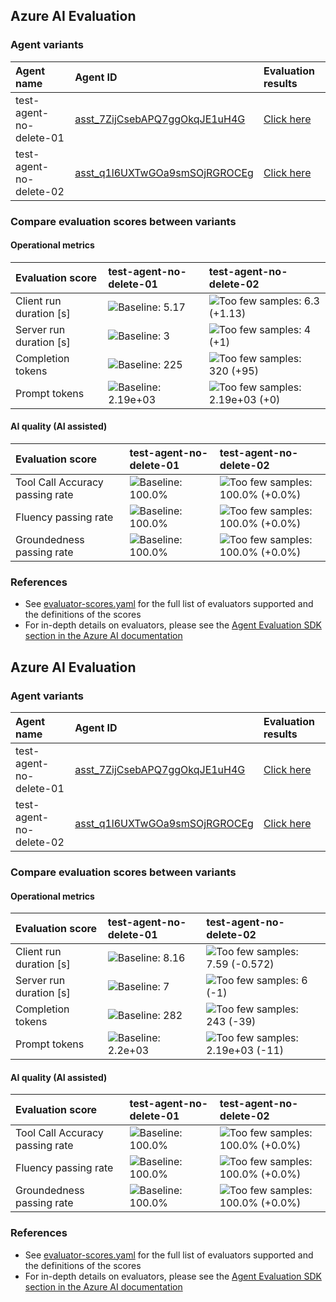 ## Azure AI Evaluation 

### Agent variants

| Agent name | Agent ID | Evaluation results |
|:-----------|:---------|:-------------------|
| test-agent-no-delete-01 | [asst_7ZijCsebAPQ7ggOkqJE1uH4G](https://ai.azure.com/playground/agents?wsid=/subscriptions/040c3674-68d4-431e-b456-a8542c77b8d1/resourceGroups/rg-aprilk-gp-eval-01/providers/Microsoft.CognitiveServices/accounts/aoai-qyrftgva6obps/projects/proj-qyrftgva6obps&assistantId=asst_7ZijCsebAPQ7ggOkqJE1uH4G "") | [Click here](https://ai.azure.com/resource/build/evaluation/996f2633-e741-414e-8151-82782f60d6fc?wsid=/subscriptions/040c3674-68d4-431e-b456-a8542c77b8d1/resourceGroups/rg-aprilk-gp-eval-01/providers/Microsoft.CognitiveServices/accounts/aoai-qyrftgva6obps/projects/proj-qyrftgva6obps&tid=72f988bf-86f1-41af-91ab-2d7cd011db47 "") |
| test-agent-no-delete-02 | [asst_q1l6UXTwGOa9smSOjRGROCEg](https://ai.azure.com/playground/agents?wsid=/subscriptions/040c3674-68d4-431e-b456-a8542c77b8d1/resourceGroups/rg-aprilk-gp-eval-01/providers/Microsoft.CognitiveServices/accounts/aoai-qyrftgva6obps/projects/proj-qyrftgva6obps&assistantId=asst_q1l6UXTwGOa9smSOjRGROCEg "") | [Click here](https://ai.azure.com/resource/build/evaluation/1cd3f50b-dc52-429f-8928-eb7c86a1bcbb?wsid=/subscriptions/040c3674-68d4-431e-b456-a8542c77b8d1/resourceGroups/rg-aprilk-gp-eval-01/providers/Microsoft.CognitiveServices/accounts/aoai-qyrftgva6obps/projects/proj-qyrftgva6obps&tid=72f988bf-86f1-41af-91ab-2d7cd011db47 "") |

### Compare evaluation scores between variants

#### Operational metrics

| Evaluation score        | test-agent-no-delete-01                                                           | test-agent-no-delete-02                                                                                                                                                              |
|:------------------------|:----------------------------------------------------------------------------------|:-------------------------------------------------------------------------------------------------------------------------------------------------------------------------------------|
| Client run duration [s] | ![Baseline: 5.17](https://img.shields.io/badge/Baseline-5.17-ffffff "")           | ![Too few samples: 6.3 (+1.13)](https://img.shields.io/badge/Too%20few%20samples-6.3%20%28%2B1.13%29-f0e543 "Insufficient observations to determine statistical significance")       |
| Server run duration [s] | ![Baseline: 3](https://img.shields.io/badge/Baseline-3-ffffff "")                 | ![Too few samples: 4 (+1)](https://img.shields.io/badge/Too%20few%20samples-4%20%28%2B1%29-f0e543 "Insufficient observations to determine statistical significance")                 |
| Completion tokens       | ![Baseline: 225](https://img.shields.io/badge/Baseline-225-ffffff "")             | ![Too few samples: 320 (+95)](https://img.shields.io/badge/Too%20few%20samples-320%20%28%2B95%29-f0e543 "Insufficient observations to determine statistical significance")           |
| Prompt tokens           | ![Baseline: 2.19e+03](https://img.shields.io/badge/Baseline-2.19e%2B03-ffffff "") | ![Too few samples: 2.19e+03 (+0)](https://img.shields.io/badge/Too%20few%20samples-2.19e%2B03%20%28%2B0%29-f0e543 "Insufficient observations to determine statistical significance") |

#### AI quality (AI assisted)

| Evaluation score                | test-agent-no-delete-01                                                       | test-agent-no-delete-02                                                                                                                                                                  |
|:--------------------------------|:------------------------------------------------------------------------------|:-----------------------------------------------------------------------------------------------------------------------------------------------------------------------------------------|
| Tool Call Accuracy passing rate | ![Baseline: 100.0%](https://img.shields.io/badge/Baseline-100.0%25-ffffff "") | ![Too few samples: 100.0% (+0.0%)](https://img.shields.io/badge/Too%20few%20samples-100.0%25%20%28%2B0.0%25%29-f0e543 "Insufficient observations to determine statistical significance") |
| Fluency passing rate            | ![Baseline: 100.0%](https://img.shields.io/badge/Baseline-100.0%25-ffffff "") | ![Too few samples: 100.0% (+0.0%)](https://img.shields.io/badge/Too%20few%20samples-100.0%25%20%28%2B0.0%25%29-f0e543 "Insufficient observations to determine statistical significance") |
| Groundedness passing rate       | ![Baseline: 100.0%](https://img.shields.io/badge/Baseline-100.0%25-ffffff "") | ![Too few samples: 100.0% (+0.0%)](https://img.shields.io/badge/Too%20few%20samples-100.0%25%20%28%2B0.0%25%29-f0e543 "Insufficient observations to determine statistical significance") |

### References

- See [evaluator-scores.yaml](https://github.com/microsoft/ai-agent-evals/blob/main/analysis/evaluator-scores.yaml) for the full list of evaluators supported and the definitions of the scores
- For in-depth details on evaluators, please see the [Agent Evaluation SDK section in the Azure AI documentation](https://learn.microsoft.com/en-us/azure/ai-foundry/how-to/develop/agent-evaluate-sdk)
## Azure AI Evaluation 

### Agent variants

| Agent name | Agent ID | Evaluation results |
|:-----------|:---------|:-------------------|
| test-agent-no-delete-01 | [asst_7ZijCsebAPQ7ggOkqJE1uH4G](https://ai.azure.com/playground/agents?wsid=/subscriptions/040c3674-68d4-431e-b456-a8542c77b8d1/resourceGroups/rg-aprilk-gp-eval-01/providers/Microsoft.CognitiveServices/accounts/aoai-qyrftgva6obps/projects/proj-qyrftgva6obps&assistantId=asst_7ZijCsebAPQ7ggOkqJE1uH4G "") | [Click here](https://ai.azure.com/resource/build/evaluation/5a09266c-660a-46a7-9c86-481461209bc0?wsid=/subscriptions/040c3674-68d4-431e-b456-a8542c77b8d1/resourceGroups/rg-aprilk-gp-eval-01/providers/Microsoft.CognitiveServices/accounts/aoai-qyrftgva6obps/projects/proj-qyrftgva6obps&tid=72f988bf-86f1-41af-91ab-2d7cd011db47 "") |
| test-agent-no-delete-02 | [asst_q1l6UXTwGOa9smSOjRGROCEg](https://ai.azure.com/playground/agents?wsid=/subscriptions/040c3674-68d4-431e-b456-a8542c77b8d1/resourceGroups/rg-aprilk-gp-eval-01/providers/Microsoft.CognitiveServices/accounts/aoai-qyrftgva6obps/projects/proj-qyrftgva6obps&assistantId=asst_q1l6UXTwGOa9smSOjRGROCEg "") | [Click here](https://ai.azure.com/resource/build/evaluation/b783a425-2a16-492c-bd96-13c39b32c57b?wsid=/subscriptions/040c3674-68d4-431e-b456-a8542c77b8d1/resourceGroups/rg-aprilk-gp-eval-01/providers/Microsoft.CognitiveServices/accounts/aoai-qyrftgva6obps/projects/proj-qyrftgva6obps&tid=72f988bf-86f1-41af-91ab-2d7cd011db47 "") |

### Compare evaluation scores between variants

#### Operational metrics

| Evaluation score        | test-agent-no-delete-01                                                         | test-agent-no-delete-02                                                                                                                                                               |
|:------------------------|:--------------------------------------------------------------------------------|:--------------------------------------------------------------------------------------------------------------------------------------------------------------------------------------|
| Client run duration [s] | ![Baseline: 8.16](https://img.shields.io/badge/Baseline-8.16-ffffff "")         | ![Too few samples: 7.59 (-0.572)](https://img.shields.io/badge/Too%20few%20samples-7.59%20%28--0.572%29-f0e543 "Insufficient observations to determine statistical significance")     |
| Server run duration [s] | ![Baseline: 7](https://img.shields.io/badge/Baseline-7-ffffff "")               | ![Too few samples: 6 (-1)](https://img.shields.io/badge/Too%20few%20samples-6%20%28--1%29-f0e543 "Insufficient observations to determine statistical significance")                   |
| Completion tokens       | ![Baseline: 282](https://img.shields.io/badge/Baseline-282-ffffff "")           | ![Too few samples: 243 (-39)](https://img.shields.io/badge/Too%20few%20samples-243%20%28--39%29-f0e543 "Insufficient observations to determine statistical significance")             |
| Prompt tokens           | ![Baseline: 2.2e+03](https://img.shields.io/badge/Baseline-2.2e%2B03-ffffff "") | ![Too few samples: 2.19e+03 (-11)](https://img.shields.io/badge/Too%20few%20samples-2.19e%2B03%20%28--11%29-f0e543 "Insufficient observations to determine statistical significance") |

#### AI quality (AI assisted)

| Evaluation score                | test-agent-no-delete-01                                                       | test-agent-no-delete-02                                                                                                                                                                  |
|:--------------------------------|:------------------------------------------------------------------------------|:-----------------------------------------------------------------------------------------------------------------------------------------------------------------------------------------|
| Tool Call Accuracy passing rate | ![Baseline: 100.0%](https://img.shields.io/badge/Baseline-100.0%25-ffffff "") | ![Too few samples: 100.0% (+0.0%)](https://img.shields.io/badge/Too%20few%20samples-100.0%25%20%28%2B0.0%25%29-f0e543 "Insufficient observations to determine statistical significance") |
| Fluency passing rate            | ![Baseline: 100.0%](https://img.shields.io/badge/Baseline-100.0%25-ffffff "") | ![Too few samples: 100.0% (+0.0%)](https://img.shields.io/badge/Too%20few%20samples-100.0%25%20%28%2B0.0%25%29-f0e543 "Insufficient observations to determine statistical significance") |
| Groundedness passing rate       | ![Baseline: 100.0%](https://img.shields.io/badge/Baseline-100.0%25-ffffff "") | ![Too few samples: 100.0% (+0.0%)](https://img.shields.io/badge/Too%20few%20samples-100.0%25%20%28%2B0.0%25%29-f0e543 "Insufficient observations to determine statistical significance") |

### References

- See [evaluator-scores.yaml](https://github.com/microsoft/ai-agent-evals/blob/main/analysis/evaluator-scores.yaml) for the full list of evaluators supported and the definitions of the scores
- For in-depth details on evaluators, please see the [Agent Evaluation SDK section in the Azure AI documentation](https://learn.microsoft.com/en-us/azure/ai-foundry/how-to/develop/agent-evaluate-sdk)
